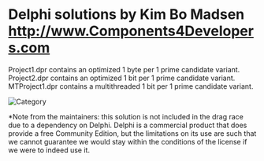 # Delphi solutions by Kim Bo Madsen http://www.Components4Developers.com

Project1.dpr contains an optimized 1 byte per 1 prime candidate variant.
Project2.dpr contains an optimized 1 bit per 1 prime candidate variant.
MTProject1.dpr contains a multithreaded 1 bit per 1 prime candidate variant.

![Category](https://img.shields.io/badge/Category-faithful-green)

*Note from the maintainers: this solution is not included in the drag race due to a dependency on Delphi. Delphi is a commercial product that does provide a free Community Edition, but the limitations on its use are such that we cannot guarantee we would stay within the conditions of the license if we were to indeed use it.
